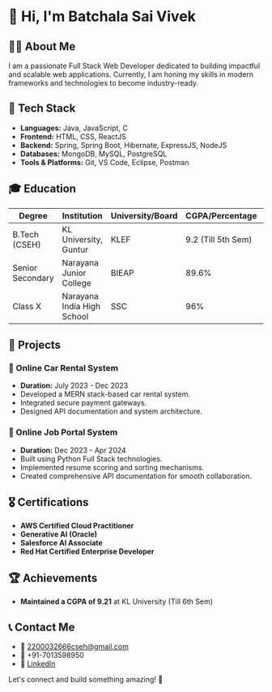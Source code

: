 # 👋 Hi, I'm Batchala Sai Vivek

## 👨‍💻 About Me
I am a passionate Full Stack Web Developer dedicated to building impactful and scalable web applications. Currently, I am honing my skills in modern frameworks and technologies to become industry-ready.

## 🚀 Tech Stack
- **Languages:** Java, JavaScript, C
- **Frontend:** HTML, CSS, ReactJS
- **Backend:** Spring, Spring Boot, Hibernate, ExpressJS, NodeJS
- **Databases:** MongoDB, MySQL, PostgreSQL
- **Tools & Platforms:** Git, VS Code, Eclipse, Postman

## 🎓 Education
| Degree           | Institution                | University/Board | CGPA/Percentage | Year      |
|------------------|---------------------------|------------------|-----------------|------------|
| B.Tech (CSEH)    | KL University, Guntur      | KLEF             | 9.2 (Till 5th Sem) | 2022-2026  |
| Senior Secondary | Narayana Junior College     | BIEAP            | 89.6%           | 2020-2022  |
| Class X          | Narayana India High School  | SSC              | 96%             | 2020       |

## 💼 Projects
### 🔹 Online Car Rental System
- **Duration:** July 2023 - Dec 2023  
- Developed a MERN stack-based car rental system.
- Integrated secure payment gateways.
- Designed API documentation and system architecture.

### 🔹 Online Job Portal System
- **Duration:** Dec 2023 - Apr 2024  
- Built using Python Full Stack technologies.
- Implemented resume scoring and sorting mechanisms.
- Created comprehensive API documentation for smooth collaboration.

## 🎖 Certifications
- **AWS Certified Cloud Practitioner**
- **Generative AI (Oracle)**
- **Salesforce AI Associate**
- **Red Hat Certified Enterprise Developer**

## 🏆 Achievements
- **Maintained a CGPA of 9.21** at KL University (Till 6th Sem)

## 📞 Contact Me
- 📧 [2200032666cseh@gmail.com](mailto:2200032666cseh@gmail.com)
- 📱 +91-7013598950
- 🔗 [LinkedIn](https://www.linkedin.com/in/sai-vivek-batchala-06595628a/)

Let's connect and build something amazing! 🚀

